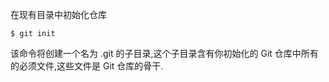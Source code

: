 在现有目录中初始化仓库

```shell
$ git init
```


该命令将创建一个名为  .git  的子目录,这个子目录含有你初始化的 Git 仓库中所有的必须文件,这些文件是 Git 仓库的骨干.
